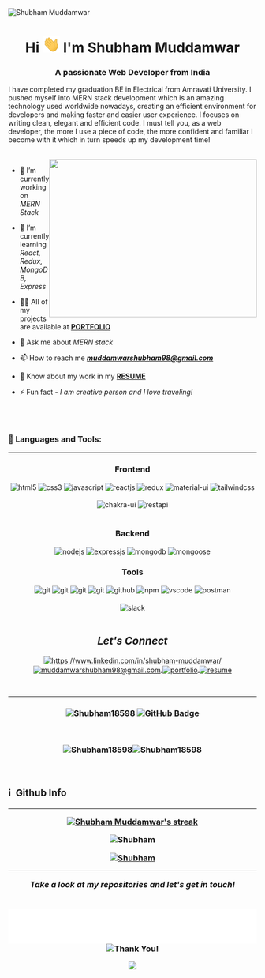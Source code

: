 <!----------------------------------- Heading Section ------------------------------------>

<img src="https://i.ibb.co/3hSqvKn/209438619-25091cdf-a126-4e95-a24c-5efdf8057606.gif" alt="Shubham Muddamwar" />
<h1 align="center">
    Hi
    <img src="https://raw.githubusercontent.com/ABSphreak/ABSphreak/master/gifs/Hi.gif" width="35">
    I'm Shubham Muddamwar
    <h3 align="center">A passionate Web Developer from India</h3>
</h1> 



<!----------------------------------- About Section ------------------------------------>

<p>
<!--     Currently Studying in Masai School To become a Full-Stack-Web-Developer.  -->
     I have completed my graduation BE in Electrical from Amravati University. I pushed myself into MERN stack development which is an amazing       technology used worldwide nowadays, creating an efficient environment for developers and making faster and easier user experience. I focuses on writing clean, elegant and efficient code. I must tell you, as a web developer, the more I use a piece of code, the more confident and familiar I become with it which in turn speeds up my development time!</p>
<br>

<img src="https://img.freepik.com/premium-vector/illustration-web-development-programmer-coding-website_746655-2877.jpg" width="421" height="320" align="right" />


- 🔭 I’m currently working on *MERN Stack*

- 🌱 I’m currently learning *React, Redux, MongoDB, Express*

- 👨‍💻 All of my projects are available at <b><a href="" target="_blank">PORTFOLIO</a></b>

- 💬 Ask me about *MERN stack*

- 📫 How to reach me <b>*muddamwarshubham98@gmail.com*</b>

- 📄 Know about my work in my <b><a href="" target="_blank">RESUME</a></b>

- ⚡ Fun fact - *I am creative person and I love traveling!*

<br>
<!-----------------------------------------------technical tools---------------------------------------->
</br>

<h3> 🚀 Languages and Tools:</h3>
<hr />
<div align="center">
 
 <div align="center"><h3 align="center">Frontend</h3>
<img src="https://img.shields.io/badge/html5-%23E34F26.svg?style=for-the-badge&logo=html5&logoColor=white" align="center" alt="html5">
<img src = "https://img.shields.io/badge/css3-%231572B6.svg?style=for-the-badge&logo=css3&logoColor=white" align="center" alt="css3">
<img src ="https://img.shields.io/badge/javascript-%23323330.svg?style=for-the-badge&logo=javascript&logoColor=%23F7DF1E" align="center" alt="javascript">
<img src="https://img.shields.io/badge/React-20232A?style=for-the-badge&logo=react&logoColor=61DAFB"  align="center" alt="reactjs" />
<img src="https://img.shields.io/badge/Redux-593D88?style=for-the-badge&logo=redux&logoColor=white"  align="center" alt="redux" />
<img src="https://img.shields.io/badge/Material%20UI-007FFF?style=for-the-badge&logo=mui&logoColor=white"  align="center" alt="material-ui"/>
<img src = "https://img.shields.io/badge/tailwind css-%2338B2AC.svg?style=for-the-badge&logo=tailwind-css&logoColor=white" align="center" alt="tailwindcss"/>
<br/>
<br/>
  <img src = "https://img.shields.io/badge/chakra ui-%234ED1C5.svg?style=for-the-badge&logo=chakraui&logoColor=white" align="center" alt="chakra-ui"/>
  <img src="https://img.shields.io/badge/rest api-%23000000.svg?style=for-the-badge&logo=flask&logoColor=white" align="center" alt="restapi"/>
  
</div>
 <br/>
  <div align="center"><h3 align="center">Backend</h3> 
<img src="https://img.shields.io/badge/Node.js-339933?style=for-the-badge&logo=nodedotjs&logoColor=white" align="center" alt="nodejs" />
<img src="https://img.shields.io/badge/Express.js-000000?style=for-the-badge&logo=express&logoColor=white" align="center" alt="expressjs"/>
<img src="https://img.shields.io/badge/MongoDB-4EA94B?style=for-the-badge&logo=mongodb&logoColor=white" align="center" alt="mongodb"/>
<img src="https://img.shields.io/badge/mongoose-%2300f.svg?style=for-the-badge&logo=fastify&logoColor=white" align="center" alt="mongoose"/>
 </div>
 
 <div align="center"><h3 align="center">Tools</h3> 
  <img src="https://img.shields.io/badge/heroku-%23430098.svg?style=for-the-badge&logo=heroku&logoColor=white" align="center" alt="git"/>
   <img src="https://img.shields.io/badge/netlify-%23000000.svg?style=for-the-badge&logo=netlify&logoColor=#00C7B7" align="center" alt="git"/>
   <img src="https://img.shields.io/badge/vercel-%23000000.svg?style=for-the-badge&logo=vercel&logoColor=whit" align="center" alt="git"/>
   <img src="https://img.shields.io/badge/Git-f44d27?style=for-the-badge&logo=git&logoColor=white"  align="center" alt="git"/>
   <img src="https://img.shields.io/badge/GitHub-100000?style=for-the-badge&logo=github&logoColor=white"  align="center" alt="github"/>
   <img src = "https://img.shields.io/badge/NPM-%23000000.svg?style=for-the-badge&logo=npm&logoColor=white" align="center" alt="npm">
   <img src="https://img.shields.io/badge/Visual%20Studio-5C2D91.svg?style=for-the-badge&logo=visual-studio&logoColor=white"  align="center" alt="vscode"/>
   <img src ="https://img.shields.io/badge/Postman-FF6C37?style=for-the-badge&logo=postman&logoColor=white" align="center" alt="postman">
     <br />
     <br />
   <img src="https://img.shields.io/badge/Slack-4A154B?style=for-the-badge&logo=slack&logoColor=white" align="center" alt="slack"/>
</div>
  <br/>

<!----------------------------------- Social Media Links Section ------------------------------------>
<div align="center">
<h2><i> Let's Connect</i></h2>
<p align="center">
    <a href="https://www.linkedin.com/in/shubham-muddamwar/" target="_blank">
        <img align="center" src="https://img.shields.io/badge/LinkedIn-0077B5?style=for-the-badge&logo=linkedin&logoColor=white" alt="https://www.linkedin.com/in/shubham-muddamwar/" />
    </a>
    <a title="muddamwarshubham98@gmail.com" href="muddamwarshubham98@gmail.com" target="_blank">
        <img align="center" src="https://img.shields.io/badge/Gmail-D14836?style=for-the-badge&logo=gmail&logoColor=white" 
           alt="muddamwarshubham98@gmail.com"/>
    </a>
    <a href="https://shubham18598.github.io/" target="_blank"><img align="center" src="https://img.shields.io/badge/Portfolio-%23000000.svg?style=for-the-badge&logo=firefox&logoColor=#FF7139" 
          alt="portfolio"/>
    </a>
<a href="https://drive.google.com/file/d/1PQ28_-NRwcK09rBNShws_1q7oMM4rWKV/view?usp=sharing" target="_blank"><img align="center" src="https://img.shields.io/badge/Resume-%2396060C.svg?style=for-the-badge&logo=packer&logoColor=white" alt="resume"/>
</a>
</p>
</div>
<br>

<hr />

<!------------------------------------- githuib status part -------------------------------->


<h3 align="left> 📊 My Github Stats</h3>
<br/>
<p align="center"> <img src="https://komarev.com/ghpvc/?username=Shubham18598&label=Profile%20views&color=0e75b6&style=flat" alt="Shubham18598" />
<a href="https://github.com/Shubham18598/?tab=followers"><img src="https://img.shields.io/github/followers/Shubham18598?label=Followers&style=social" alt="GitHub Badge"></a>
</p>
  <br/>
  


<p>
<img align="center" src="https://github-readme-stats.vercel.app/api?username=Shubham18598&count_private=true&show_icons=true&include_all_commits=true&hide=issues,contribs&border_radius=0&locale=en" alt="Shubham18598" height="139"/><img align="center" src="https://github-readme-stats.vercel.app/api/top-langs/?username=Shubham18598&layout=compact&border_radius=0" alt="Shubham18598" height="139" />
</p>

<br/>

 <div align="left">
 <h3>ℹ️ &nbsp;Github Info</h3>
 <hr/>
 	
<p align="center">
    <a href="https://github.com/Shubham18598/github-readme-streak-stats">
        <img title="🔥 Get streak stats for your profile at git.io/streak-stats" alt="Shubham Muddamwar's streak" src="https://github-readme-streak-stats.herokuapp.com/?user=Shubham18598&theme=black-ice&hide_border=true&stroke=0000&background=060A0CD0"/>
    </a>
</p>
  
<p align="center"<a href="#"><img alt="Shubham" src="https://activity-graph.herokuapp.com/graph?username=Shubham18598&bg_color=0D1117&color=e05397&line=e05397&point=FFFFFF&hide_border=true&" /></a></p>

<p align="center"> <a href="https://github.com/Shubham18598"><img src="https://github-profile-trophy.vercel.app/?username=Shubham18598&margin-w=5&theme=radical" alt="Shubham" /></a> </p>

 </div>

<!--------------------------------------------------------- thanks-part ------------------------------------------------------->

 <hr>
<p align="center">
    <i>Take a look at my repositories and let's get in touch!</i><br><br>
    <code>
<a target="_blank" rel="noopener noreferrer" href="https://github.com/Kushal997-das/Kushal997-das/blob/master/Profile%20generator/marquee.svg"><img align="center" height="70" alt="Thanks" width="100%" src="https://github.com/Kushal997-das/Kushal997-das/raw/master/Profile%20generator/marquee.svg" style="max-width: 100%;"></a>
</code>
   <img alt="Thank You!" title="Thank You" src="https://img.shields.io/badge/Thank-You-ff69b4.svg" />
</p>
 <img  src="https://raw.githubusercontent.com/Trilokia/Trilokia/379277808c61ef204768a61bbc5d25bc7798ccf1/bottom_header.svg" />
